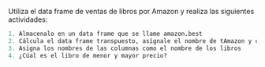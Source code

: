 Utiliza el data frame de ventas de libros por Amazon y realiza las siguientes actividades:
```R
1. Almacenalo en un data frame que se llame amazon.best
2. Cálcula el data frame transpuesto, asígnale el nombre de tAmazon y conviértelo en un data frame
3. Asigna los nombres de las columnas como el nombre de los libros
4. ¿Cúal es el libro de menor y mayor precio?
```
